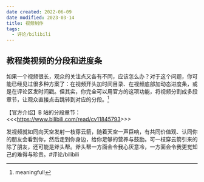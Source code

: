 ```yaml
---
date created: 2022-06-09
date modified: 2023-03-14
title: 视频制作
tags:
  - 评论/bilibili
---
```


## 教程类视频的分段和进度条

如果一个视频很长，观众的关注点又各有不同，应该怎么办？对于这个问题，你可能已经见过很多种方案了：在视频开头加时间目录、在视频底部加动态进度条，或是在评论区发时间戳。但其实，你完全可以用官方的这项功能，将视频分割成多段章节，让观众直接点击跳转到对应的分段。[^1]

【官方介绍】B 站的分段章节：<<<<https://www.bilibili.com/read/cv11845793>>>>

发视频就如同向天空发射一枝穿云箭，随着天空一声巨响，有共同价值观、认同你的朋友会看到你，然后走到你身边，给你足够的营养与鼓励。可一枝穿云箭引来的除了朋友，还可能是斧头帮。斧头帮一方面会令我心灰意冷，一方面会令我更觉知己的难得与珍贵。#评论/bilibili

[^1]: meaningful!
